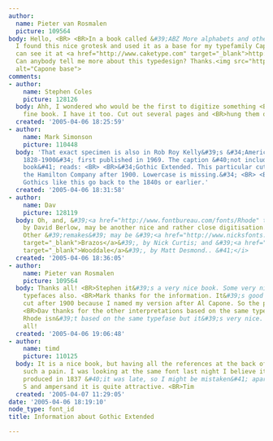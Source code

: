 ```yaml
---
author:
  name: Pieter van Rosmalen
  picture: 109564
body: Hello, <BR> <BR>In a book called &#39;ABZ More alphabets and other signs&#39;
  I found this nice grotesk and used it as a base for my typefamily Capone &#40;you
  can see it at <a href="http://www.caketype.com" target="_blank">http://www.caketype.com</a>&#41;.
  Can anybody tell me more about this typedesign? Thanks.<img src="http://www.typophile.com/forums/messages/83/68994.gif"
  alt="Capone base">
comments:
- author:
    name: Stephen Coles
    picture: 128126
  body: Ahh, I wondered who would be the first to digitize something <BR>from that
    fine book. I have it too. Cut out several pages and <BR>hung them on my walls.
  created: '2005-04-06 18:25:59'
- author:
    name: Mark Simonson
    picture: 110448
  body: 'That exact specimen is also in Rob Roy Kelly&#39;s &#34;American Wood Type:
    1828-1900&#34; first published in 1969. The caption &#40;not included in the ABZ
    book&#41; reads: <BR> <BR>&#34;Gothic Extended. This particular cutting made by
    the Hamilton Company after 1900. Lowercase is missing.&#34; <BR> <BR>Wood type
    Gothics like this go back to the 1840s or earlier.'
  created: '2005-04-06 18:31:58'
- author:
    name: Dav
    picture: 128119
  body: Oh, and, &#39;<a href="http://www.fontbureau.com/fonts/Rhode" target="_blank">Rhode</a>&#39;,
    by David Berlow, may be another nice and rather close digitisation.. <BR><i>&#40;
    Other &#39;remakes&#39; may be &#39;<a href="http://www.nicksfonts.com/fonts/brazoswb.html"
    target="_blank">Brazos</a>&#39;, by Nick Curtis; and &#39;<a href="http://www.testpilotcollective.com/paypal/wooddale.html"
    target="_blank">Wooddale</a>&#39;, by Matt Desmond.. &#41;</i>
  created: '2005-04-06 18:36:05'
- author:
    name: Pieter van Rosmalen
    picture: 109564
  body: Thanks all! <BR>Stephen it&#39;s a very nice book. Some very nice modular
    typefaces also. <BR>Mark thanks for the information. It&#39;s good to hear it&#39;s
    cut after 1900 because I named my version after Al Capone. So the period was right.
    <BR>Dav thanks for the other interpretations based on the same typeface. I think
    Rhode isn&#39;t based on the same typefase but it&#39;s very nice. <BR>Thanks
    all!
  created: '2005-04-06 19:06:48'
- author:
    name: timd
    picture: 110125
  body: It is a nice book, but having all the references at the back of the book is
    such a pain. I was looking at the same font last night I believe it said it was
    produced in 1837 &#40;it was late, so I might be mistaken&#41; apart from the
    S and ampersand it is quite attractive. <BR>Tim
  created: '2005-04-07 11:29:05'
date: '2005-04-06 18:19:10'
node_type: font_id
title: Information about Gothic Extended

---
```

